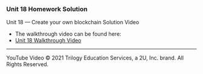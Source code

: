 ### Unit 18 Homework Solution

Unit 18 — Create your own blockchain Solution Video

* The walkthrough video can be found here:
* [Unit 18 Walkthrough Video](https://2u-20.wistia.com/medias/12koj10dua)


---
YouTube Video
© 2021 Trilogy Education Services, a 2U, Inc. brand. All Rights Reserved.


